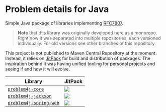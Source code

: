 # Problem details for Java

Simple Java package of libraries implementing [RFC7807][rfc7807].

> **Note** that this library was originally developed here as a monorepo. Right now it was separated into multiple
> repositories, each versioned individually. For old versions see other branches of this repository.

This project is not published to Maven Central Repository at the moment. Instead, it relies on [JitPack][jitpack] for
build and distribution of packages. The inspiration behind it was having unified tooling for personal projects and
seeing if and how it will evolve.

| Library                                                                    | JitPack                                                                                                          |
|----------------------------------------------------------------------------|------------------------------------------------------------------------------------------------------------------|
| [`problem4j-core`](https://github.com/malczuuu/problem4j-core)             | [![](https://jitpack.io/v/malczuuu/problem4j-core.svg)](https://jitpack.io/#malczuuu/problem4j-core)             |
| [`problem4j-jackson`](https://github.com/malczuuu/problem4j-jackson)       | [![](https://jitpack.io/v/malczuuu/problem4j-jackson.svg)](https://jitpack.io/#malczuuu/problem4j-jackson)       |
| [`problem4j-spring-web`](https://github.com/malczuuu/problem4j-spring-web) | [![](https://jitpack.io/v/malczuuu/problem4j-spring-web.svg)](https://jitpack.io/#malczuuu/problem4j-spring-web) |

[rfc7807]: https://tools.ietf.org/html/rfc7807

[jitpack]: https://jitpack.io/
